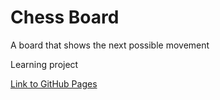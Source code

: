 # Chess Board

<p>A board that shows the next possible movement</p>
<p>Learning project</p>

<a href="https://shanikupiec.github.io/chess-board/" target="_blank">Link to GitHub Pages</a>
